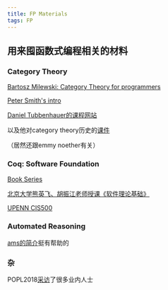 ```yaml
---
title: FP Materials
tags: FP
---
```


## 用来囤函数式编程相关的材料

<!--more-->

### Category Theory  

[Bartosz Milewski: Category Theory for programmers](https://www.youtube.com/watch?v=I8LbkfSSR58&list=PLHDvRM-WxsQ799vS6J6kj3ZEgp98PBNEf&index=1&t=10s)  

[Peter Smith's intro](https://www.logicmatters.net/categories/)  

[Daniel Tubbenhauer的课程网站](https://www.dtubbenhauer.com/lecture-ct-2022.html)

以及他对category theory历史的[课件](https://www.dtubbenhauer.com/cathistorisch-eng.pdf)

（居然还跟emmy noether有关）


### Coq: Software Foundation  

[Book Series](https://softwarefoundations.cis.upenn.edu/)  

[北京大学熊英飞、胡振江老师授课《软件理论基础》](https://xiongyingfei.github.io/SF/2021/)  

[UPENN CIS500](https://www.seas.upenn.edu/~cis500/current/index.html)  

### Automated Reasoning

[ams的简介](https://www.amazon.science/blog/a-gentle-introduction-to-automated-reasoning)挺有帮助的

### 杂

POPL2018[采访](https://www.cs.cmu.edu/~popl-interviews/index.html)了很多业内人士
